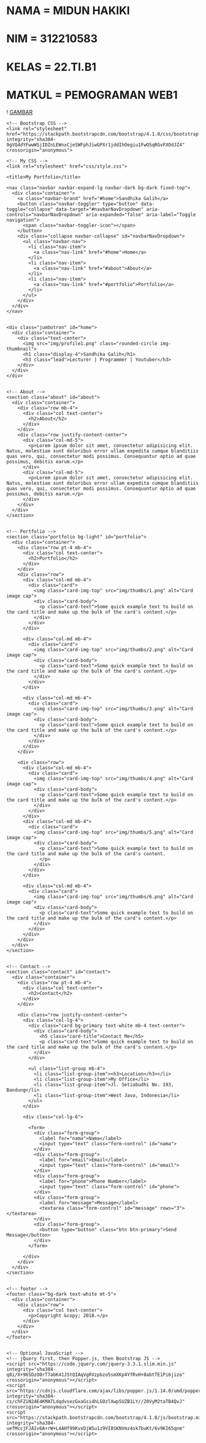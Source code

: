 #   NAMA    = MIDUN HAKIKI
#   NIM     = 312210583
#   KELAS   = 22.TI.B1
#   MATKUL  = PEMOGRAMAN WEB1

! [GAMBAR](https://www.google.com/url?sa=i&url=https%3A%2F%2Fen.wikipedia.org%2Fwiki%2FBootstrap_%2528front-end_framework%2529&psig=AOvVaw0ag6I36KB2bK-nFYZL25XF&ust=1699118306291000&source=images&cd=vfe&opi=89978449&ved=0CBEQjRxqFwoTCOCl2YqrqIIDFQAAAAAdAAAAABAE)

<!doctype html>
<html lang="en">
  <head>
    <!-- Required meta tags -->
    <meta charset="utf-8">
    <meta name="viewport" content="width=device-width, initial-scale=1, shrink-to-fit=no">

    <!-- Bootstrap CSS -->
    <link rel="stylesheet" href="https://stackpath.bootstrapcdn.com/bootstrap/4.1.0/css/bootstrap.min.css" integrity="sha384-9gVQ4dYFwwWSjIDZnLEWnxCjeSWFphJiwGPXr1jddIhOegiu1FwO5qRGvFXOdJZ4" crossorigin="anonymous">

    <!-- My CSS -->
    <link rel="stylesheet" href="css/style.css">

    <title>My Portfolio</title>
  </head>
  <body>

    <nav class="navbar navbar-expand-lg navbar-dark bg-dark fixed-top">
      <div class="container">
        <a class="navbar-brand" href="#home">Sandhika Galih</a>
        <button class="navbar-toggler" type="button" data-toggle="collapse" data-target="#navbarNavDropdown" aria-controls="navbarNavDropdown" aria-expanded="false" aria-label="Toggle navigation">
          <span class="navbar-toggler-icon"></span>
        </button>
        <div class="collapse navbar-collapse" id="navbarNavDropdown">
          <ul class="navbar-nav">
            <li class="nav-item">
              <a class="nav-link" href="#home">Home</a>
            </li>
            <li class="nav-item">
              <a class="nav-link" href="#about">About</a>
            </li>
            <li class="nav-item">
              <a class="nav-link" href="#portfolio">Portfolio</a>
            </li>
          </ul>
        </div>
      </div>
    </nav>


    <div class="jumbotron" id="home">
      <div class="container">
        <div class="text-center">
          <img src="img/profile1.png" class="rounded-circle img-thumbnail">
          <h1 class="display-4">Sandhika Galih</h1>
          <h3 class="lead">Lecturer | Programmer | Youtuber</h3>
        </div>
      </div>
    </div>


    <!-- About -->
    <section class="about" id="about">
      <div class="container">
        <div class="row mb-4">
          <div class="col text-center">
            <h2>About</h2>
          </div>
        </div>
        <div class="row justify-content-center">
          <div class="col-md-5">
            <p>Lorem ipsum dolor sit amet, consectetur adipisicing elit. Natus, molestiae sunt doloribus error ullam expedita cumque blanditiis quas vero, qui, consectetur modi possimus. Consequuntur optio ad quae possimus, debitis earum.</p>
          </div>
          <div class="col-md-5">
            <p>Lorem ipsum dolor sit amet, consectetur adipisicing elit. Natus, molestiae sunt doloribus error ullam expedita cumque blanditiis quas vero, qui, consectetur modi possimus. Consequuntur optio ad quae possimus, debitis earum.</p>
          </div>
        </div>
      </div>
    </section>


    <!-- Portfolio -->
    <section class="portfolio bg-light" id="portfolio">
      <div class="container">
        <div class="row pt-4 mb-4">
          <div class="col text-center">
            <h2>Portfolio</h2>
          </div>
        </div>
        <div class="row">
          <div class="col-md mb-4">
            <div class="card">
              <img class="card-img-top" src="img/thumbs/1.png" alt="Card image cap">
              <div class="card-body">
                <p class="card-text">Some quick example text to build on the card title and make up the bulk of the card's content.</p>
              </div>
            </div>
          </div>

          <div class="col-md mb-4">
            <div class="card">
              <img class="card-img-top" src="img/thumbs/2.png" alt="Card image cap">
              <div class="card-body">
                <p class="card-text">Some quick example text to build on the card title and make up the bulk of the card's content.</p>
              </div>
            </div>
          </div>

          <div class="col-md mb-4">
            <div class="card">
              <img class="card-img-top" src="img/thumbs/3.png" alt="Card image cap">
              <div class="card-body">
                <p class="card-text">Some quick example text to build on the card title and make up the bulk of the card's content.</p>
              </div>
            </div>
          </div>   
        </div>

        <div class="row">
          <div class="col-md mb-4">
            <div class="card">
              <img class="card-img-top" src="img/thumbs/4.png" alt="Card image cap">
              <div class="card-body">
                <p class="card-text">Some quick example text to build on the card title and make up the bulk of the card's content.</p>
              </div>
            </div>
          </div> 
          <div class="col-md mb-4">
            <div class="card">
              <img class="card-img-top" src="img/thumbs/5.png" alt="Card image cap">
              <div class="card-body">
                <p class="card-text">Some quick example text to build on the card title and make up the bulk of the card's content.
                </p>
              </div>
            </div>
          </div>

          <div class="col-md mb-4">
            <div class="card">
              <img class="card-img-top" src="img/thumbs/6.png" alt="Card image cap">
              <div class="card-body">
                <p class="card-text">Some quick example text to build on the card title and make up the bulk of the card's content.</p>
              </div>
            </div>
          </div>
        </div>
      </div>
    </section>


    <!-- Contact -->
    <section class="contact" id="contact">
      <div class="container">
        <div class="row pt-4 mb-4">
          <div class="col text-center">
            <h2>Contact</h2>
          </div>
        </div>

        <div class="row justify-content-center">
          <div class="col-lg-4">
            <div class="card bg-primary text-white mb-4 text-center">
              <div class="card-body">
                <h5 class="card-title">Contact Me</h5>
                <p class="card-text">Some quick example text to build on the card title and make up the bulk of the card's content.</p>
              </div>
            </div>
            
            <ul class="list-group mb-4">
              <li class="list-group-item"><h3>Location</h3></li>
              <li class="list-group-item">My Office</li>
              <li class="list-group-item">Jl. Setiabudhi No. 193, Bandung</li>
              <li class="list-group-item">West Java, Indonesia</li>
            </ul>
          </div>

          <div class="col-lg-6">
            
            <form>
              <div class="form-group">
                <label for="nama">Nama</label>
                <input type="text" class="form-control" id="nama">
              </div>
              <div class="form-group">
                <label for="email">Email</label>
                <input type="text" class="form-control" id="email">
              </div>
              <div class="form-group">
                <label for="phone">Phone Number</label>
                <input type="text" class="form-control" id="phone">
              </div>
              <div class="form-group">
                <label for="message">Message</label>
                <textarea class="form-control" id="message" rows="3"></textarea>
              </div>
              <div class="form-group">
                <button type="button" class="btn btn-primary">Send Message</button>
              </div>
            </form>

          </div>
        </div>
      </div>
    </section>


    <!-- footer -->
    <footer class="bg-dark text-white mt-5">
      <div class="container">
        <div class="row">
          <div class="col text-center">
            <p>Copyright &copy; 2018.</p>
          </div>
        </div>
      </div>
    </footer>

    
    <!-- Optional JavaScript -->
    <!-- jQuery first, then Popper.js, then Bootstrap JS -->
    <script src="https://code.jquery.com/jquery-3.3.1.slim.min.js" integrity="sha384-q8i/X+965DzO0rT7abK41JStQIAqVgRVzpbzo5smXKp4YfRvH+8abtTE1Pi6jizo" crossorigin="anonymous"></script>
    <script src="https://cdnjs.cloudflare.com/ajax/libs/popper.js/1.14.0/umd/popper.min.js" integrity="sha384-cs/chFZiN24E4KMATLdqdvsezGxaGsi4hLGOzlXwp5UZB1LY//20VyM2taTB4QvJ" crossorigin="anonymous"></script>
    <script src="https://stackpath.bootstrapcdn.com/bootstrap/4.1.0/js/bootstrap.min.js" integrity="sha384-uefMccjFJAIv6A+rW+L4AHf99KvxDjWSu1z9VI8SKNVmz4sk7buKt/6v9KI65qnm" crossorigin="anonymous"></script>
  </body>
</html>
